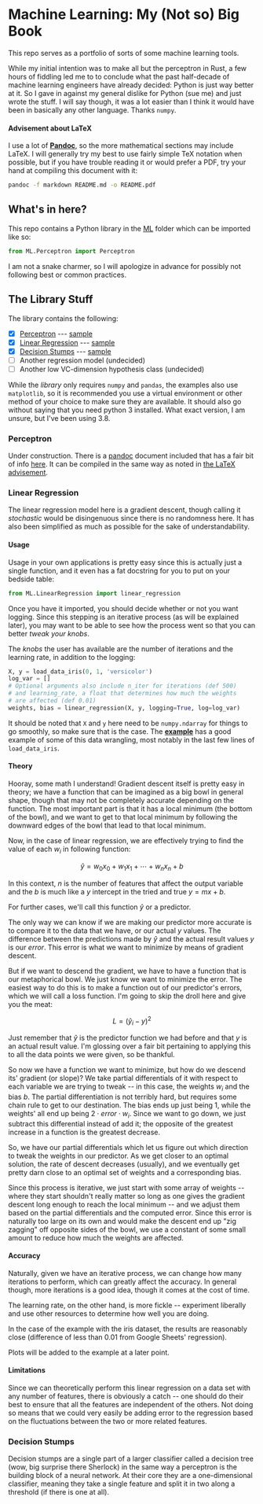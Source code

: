 # Machine Learning: My (Not so) Big Book

This repo serves as a portfolio of sorts of some machine learning tools.

While my initial intention was to make all but the perceptron in Rust, a few
hours of fiddling led me to to conclude what the past half-decade of machine
learning engineers have already decided: Python is just way better at it. So I
gave in against my general dislike for Python (sue me) and just wrote the stuff.
I will say though, it was a lot easier than I think it would have been in
basically any other language. Thanks `numpy`.

#### Advisement about LaTeX

I use a lot of [**Pandoc**](https://pandoc.org/), so the more mathematical sections
may include LaTeX. I will generally try my best to use fairly simple TeX
notation when possible, but if you have trouble reading it or would prefer a
PDF, try your hand at compiling this document with it:

```sh
pandoc -f markdown README.md -o README.pdf
```

## What's in here?

This repo contains a Python library in the [ML](ML) folder which can be imported
like so:

```py
from ML.Perceptron import Perceptron
```

I am not a snake charmer, so I will apologize in advance for possibly not
following best or common practices.

## The Library Stuff

The library contains the following:

* [X] [Perceptron](ML/Perceptron.py) --- [sample](Perceptron.py)
* [X] [Linear Regression](ML/LinearRegression.py) --- [sample](LinearRegression.py)
* [X] [Decision Stumps](ML/DecisionStump.py) --- [sample](DecisionStump.py)
* [ ] Another regression model (undecided)
* [ ] Another low VC-dimension hypothesis class (undecided)

While the *library* only requires `numpy` and `pandas`, the examples also use
`matplotlib`, so it is recommended you use a virtual environment or other method
of your choice to make sure they are available. It should also go without saying
that you need python 3 installed. What exact version, I am unsure, but I've been
using 3.8.

### Perceptron

Under construction. There is a [pandoc](https://pandoc.org/) document included
that has a fair bit of info [here](Perceptron.md). It can be compiled in the
same way as noted in [the LaTeX advisement](#advisement-about-latex).

### Linear Regression

The linear regression model here is a gradient descent, though calling it
*stochastic* would be disingenuous since there is no randomness here. It has
also been simplified as much as possible for the sake of understandability.

#### Usage

Usage in your own applications is pretty easy since this is actually just a
single function, and it even has a fat docstring for you to put on your bedside
table:

```py
from ML.LinearRegression import linear_regression
```

Once you have it imported, you should decide whether or not you want logging.
Since this stepping is an iterative process (as will be explained later), you
may want to be able to see how the process went so that you can better *tweak
your knobs*.

The *knobs* the user has available are the number of iterations and the learning
rate, in addition to the logging:

```py
X, y = load_data_iris(0, 1, 'versicolor')
log_var = []
# Optional arguments also include n_iter for iterations (def 500)
# and learning_rate, a float that determines how much the weights
# are affected (def 0.01)
weights, bias = linear_regression(X, y, logging=True, log=log_var)
```

It should be noted that `X` and `y` here need to be `numpy.ndarray` for things
to go smoothly, so make sure that is the case. The
[**example**](LinearRegression.py) has a good example of some of this data
wrangling, most notably in the last few lines of `load_data_iris`.

#### Theory

Hooray, some math I understand! Gradient descent itself is pretty easy in
theory; we have a function that can be imagined as a big bowl in general shape,
though that may not be completely accurate depending on the function. The most
important part is that it has a local minimum (the bottom of the bowl), and we
want to get to that local minimum by following the downward edges of the bowl
that lead to that local minimum.

Now, in the case of linear regression, we are effectively trying to find the
value of each $w_i$ in following function:

$$ \hat{y} = w_0 x_0 + w_1 x_1 + \cdots + w_n x_n + b $$

In this context, $n$ is the number of features that affect the output
variable and the $b$ is much like a $y$ intercept in the tried and true
$y = mx + b$.

For further cases, we'll call this function $\hat{y}$ or a predictor.

The only way we can know if we are making our predictor more accurate is to
compare it to the data that we have, or our actual $y$ values. The difference
between the predictions made by $\hat{y}$ and the actual result values $y$ is
our *error*. This error is what we want to minimize by means of gradient
descent.

But if we want to descend the gradient, we have to have a function that is our
metaphorical bowl. We just know we want to minimize the error. The easiest way
to do this is to make a function out of our predictor's errors, which we will
call a loss function. I'm going to skip the droll here and give you the meat:

$$ L = (\hat{y}_i - y)^2 $$

Just remember that $\hat{y}$ is the predictor function we had before and that
$y$ is an actual result value. I'm glossing over a fair bit pertaining to
applying this to all the data points we were given, so be thankful.

So now we have a function we want to minimize, but how do we descend its'
gradient (or slope)? We take partial differentials of it with respect to each
variable we are trying to tweak -- in this case, the weights $w_i$ and the bias
$b$. The partial differentiation is not terribly hard, but requires some chain
rule to get to our destination. The bias ends up just being 1, while the
weights' all end up being $2 \cdot error \cdot w_i$. Since we want to go down,
we just subtract this differential instead of add it; the opposite of the
greatest increase in a function is the greatest decrease.

So, we have our partial differentials which let us figure out which direction to
tweak the weights in our predictor. As we get closer to an optimal solution, the
rate of descent decreases (usually), and we eventually get pretty darn close to
an optimal set of weights and a corresponding bias.

Since this process is iterative, we just start with some array of weights --
where they start shouldn't really matter so long as one gives the gradient
descent long enough to reach the local minimum -- and we adjust them based on
the partial differentials and the computed error. Since this error is naturally
too large on its own and would make the descent end up "zig zagging" off
opposite sides of the bowl, we use a constant of some small amount to reduce how
much the weights are affected.

#### Accuracy

Naturally, given we have an iterative process, we can change how many iterations
to perform, which can greatly affect the accuracy. In general though, more
iterations is a good idea, though it comes at the cost of time.

The learning rate, on the other hand, is more fickle -- experiment liberally and
use other resources to determine how well you are doing.

In the case of the example with the iris dataset, the results are reasonably
close (difference of less than 0.01 from Google Sheets' regression).

Plots will be added to the example at a later point.

#### Limitations

Since we can theoretically perform this linear regression on a data set with any
number of features, there is obviously a catch -- one should do their best to
ensure that all the features are independent of the others. Not doing so means
that we could very easily be adding error to the regression based on the
fluctuations between the two or more related features.

### Decision Stumps

Decision stumps are a single part of a larger classifier called a decision tree
(wow, big surprise there Sherlock) in the same way a perceptron is the building
block of a neural network. At their core they are a one-dimensional classifier,
meaning they take a single feature and split it in two along a threshold (if
there is one at all).
